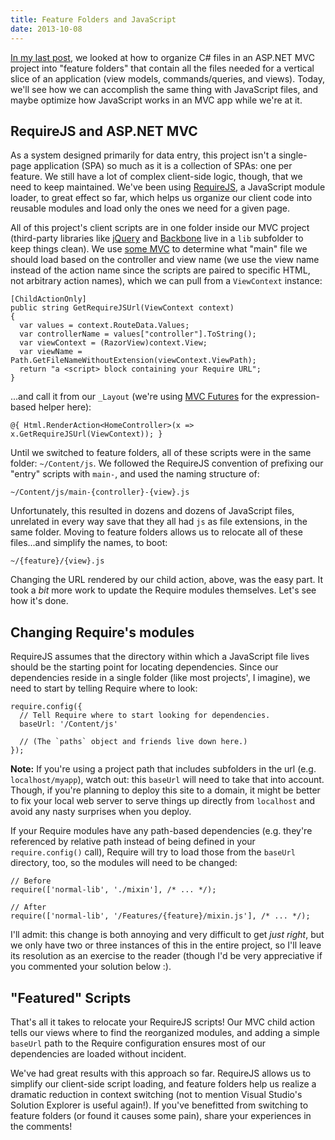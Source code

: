 ```yaml
---
title: Feature Folders and JavaScript
date: 2013-10-08
---
```


[In my last post][0], we looked at how to organize C# files in an ASP.NET MVC project into "feature folders" that contain all the files needed for a vertical slice of an application (view models, commands/queries, and views). Today, we'll see how we can accomplish the same thing with JavaScript files, and maybe optimize how JavaScript works in an MVC app while we're at it.

## RequireJS and ASP.NET MVC

As a system designed primarily for data entry, this project isn't a single-page application (SPA) so much as it is a collection of SPAs: one per feature. We still have a lot of complex client-side logic, though, that we need to keep maintained. We've been using [RequireJS][1], a JavaScript module loader, to great effect so far, which helps us organize our client code into reusable modules and load only the ones we need for a given page.

All of this project's client scripts are in one folder inside our MVC project (third-party libraries like [jQuery][2] and [Backbone][3] live in a `lib` subfolder to keep things clean). We use [some MVC][4] to determine what "main" file we should load based on the controller and view name (we use the view name instead of the action name since the scripts are paired to specific HTML, not arbitrary action names), which we can pull from a `ViewContext` instance:

    [ChildActionOnly]
    public string GetRequireJSUrl(ViewContext context)
    {
      var values = context.RouteData.Values;
      var controllerName = values["controller"].ToString();
      var viewContext = (RazorView)context.View;
      var viewName = Path.GetFileNameWithoutExtension(viewContext.ViewPath);
      return "a <script> block containing your Require URL";
    }

...and call it from our `_Layout` (we're using [MVC Futures][5] for the expression-based helper here):

    @{ Html.RenderAction<HomeController>(x => x.GetRequireJSUrl(ViewContext)); }

Until we switched to feature folders, all of these scripts were in the same folder: `~/Content/js`. We followed the RequireJS convention of prefixing our "entry" scripts with `main-`, and used the naming structure of:

    ~/Content/js/main-{controller}-{view}.js

Unfortunately, this resulted in dozens and dozens of JavaScript files, unrelated in every way save that they all had `js` as file extensions, in the same folder. Moving to feature folders allows us to relocate all of these files...and simplify the names, to boot:

    ~/{feature}/{view}.js

Changing the URL rendered by our child action, above, was the easy part. It took a *bit* more work to update the Require modules themselves. Let's see how it's done.

## Changing Require's modules

RequireJS assumes that the directory within which a JavaScript file lives should be the starting point for locating dependencies. Since our dependencies reside in a single folder (like most projects', I imagine), we need to start by telling Require where to look:

    require.config({
      // Tell Require where to start looking for dependencies.
      baseUrl: '/Content/js'

      // (The `paths` object and friends live down here.)
    });

**Note:** If you're using a project path that includes subfolders in the url (e.g. `localhost/myapp`), watch out: this `baseUrl` will need to take that into account. Though, if you're planning to deploy this site to a domain, it might be better to fix your local web server to serve things up directly from `localhost` and avoid any nasty surprises when you deploy.

If your Require modules have any path-based dependencies (e.g. they're referenced by relative path instead of being defined in your `require.config()` call), Require will try to load those from the `baseUrl` directory, too, so the modules will need to be changed:

    // Before
    require(['normal-lib', './mixin'], /* ... */);

    // After
    require(['normal-lib', '/Features/{feature}/mixin.js'], /* ... */);

I'll admit: this change is both annoying and very difficult to get *just right*, but we only have two or three instances of this in the entire project, so I'll leave its resolution as an exercise to the reader (though I'd be very appreciative if you commented your solution below :).

## "Featured" Scripts

That's all it takes to relocate your RequireJS scripts! Our MVC child action tells our views where to find the reorganized modules, and adding a simple `baseUrl` path to the Require configuration ensures most of our dependencies are loaded without incident.

We've had great results with this approach so far. RequireJS allows us to simplify our client-side script loading, and feature folders help us realize a dramatic reduction in context switching (not to mention Visual Studio's Solution Explorer is useful again!). If you've benefitted from switching to feature folders (or found it causes some pain), share your experiences in the comments!

[0]: /2013/10/feature-folders-in-asp-net-mvc/
[1]: http://requirejs.org/
[2]: http://www.jquery.com/
[3]: http://backbonejs.com/
[4]: https://gist.github.com/TimGThomas/05ffe58306e360905863
[5]: http://www.nuget.org/packages/Mvc4Futures/
